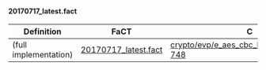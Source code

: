
#### 20170717_latest.fact
Definition | FaCT | C
--- | --- | ---
(full implementation) | [20170717_latest.fact](/openssl-mee/20170717_latest.fact) | [crypto/evp/e_aes_cbc_hmac_sha1.c:499-748](/openssl-mee/tests/openssl-fact-ugly/crypto/evp/e_aes_cbc_hmac_sha1.c#L499-L748)
